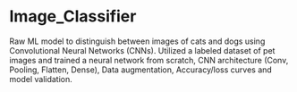 # Image_Classifier
Raw ML model to distinguish between images of cats and dogs using Convolutional Neural Networks (CNNs). Utilized a labeled dataset of pet images and trained a neural network from scratch, CNN architecture (Conv, Pooling, Flatten, Dense), Data augmentation, Accuracy/loss curves and model validation.
